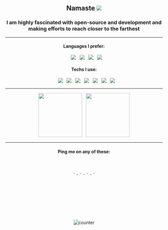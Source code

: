 <div align="center">
   
<h2> Namaste <img src="https://img.icons8.com/emoji/24/000000/folded-hands-light-skin-tone.png"> </h2>
<h3> I am highly fascinated with open-source and development and <br> making efforts to reach closer to the farthest </h3>

<hr>

<h4> Languages I prefer:<br> </h4>
<ul>
   <img src="https://img.icons8.com/color/48/000000/python.png"> &nbsp;
   <img src="https://img.icons8.com/color/48/000000/c-plus-plus-logo.png"> &nbsp;
   <img src="https://img.icons8.com/color/48/000000/c-programming.png"> &nbsp;
   <img src="https://img.icons8.com/color/48/000000/javascript.png"> &nbsp;
</ul>

 <h4> Techs I use:<br> </h4>
 <ul>
  <img src="https://img.icons8.com/color/64/000000/django.png"> &nbsp;
  <img src="https://img.icons8.com/color/48/000000/heroku.png"> &nbsp;
  <img src="https://img.icons8.com/color/48/000000/amazon-web-services.png"> &nbsp;
  <img src="https://img.icons8.com/color/48/000000/source-code.png"> &nbsp;
  <img src="https://img.icons8.com/cute-clipart/48/000000/machine-learning.png"> &nbsp;
  <img src="https://img.icons8.com/fluent/48/000000/blockchain-new-logo.png"> &nbsp;
  <img src="https://img.icons8.com/cotton/48/000000/artificial-intelligence.png" > &nbsp;
 </ul>
<hr>

<span>   
  <img src="https://github-readme-stats.vercel.app/api?username=pra17dod&theme=radical&show_icons=true&count_private=true&hide=" height=140> &nbsp;   
  <img src="https://github-readme-stats.vercel.app/api/top-langs/?username=pra17dod&theme=radical&layout=compact&hide=css" height=140>
</span>

<hr>
   
<h4> Ping me on any of these: </h4> <br>

<a href="https://www.twitter.com/@dodiya_prashant"> <img src="https://img.icons8.com/color/48/000000/twitter.png" width="3.5%"> </a>
<a href="https://www.linkedin.com/in/dodiya-prashant"> <img src="https://img.icons8.com/color/48/000000/linkedin.png" width="3.5%"> </a>
<a href="https://www.instagram.com/prance_always"> <img src="https://img.icons8.com/fluent/48/000000/instagram-new.png" width="3.5%"> </a>
<a href="mailto:pra17dod@gmail.com"> <img src="https://img.icons8.com/color/48/000000/gmail.png" width="3.5%"> </a>

<p> <img src="https://komarev.com/ghpvc/?username=pra17dod&color=green" alt="counter" /> </p>

</div>


 
